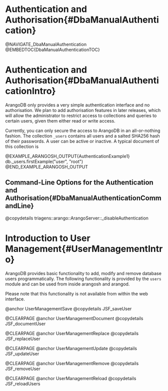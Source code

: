 Authentication and Authorisation{#DbaManualAuthentication}
==========================================================

@NAVIGATE_DbaManualAuthentication
@EMBEDTOC{DbaManualAuthenticationTOC}

Authentication and Authorisation{#DbaManualAuthenticationIntro}
===============================================================

ArangoDB only provides a very simple authentication interface and no
authorisation. We plan to add authorisation features in later releases, which
will allow the administrator to restrict access to collections and queries to
certain users, given them either read or write access.

Currently, you can only secure the access to ArangoDB in an all-or-nothing
fashion. The collection `_users` contains all users and a salted SHA256 hash
of their passwords. A user can be active or inactive. A typical document of this
collection is

@EXAMPLE_ARANGOSH_OUTPUT{AuthenticationExample1}
    db._users.firstExample("user", "root")
@END_EXAMPLE_ARANGOSH_OUTPUT

Command-Line Options for the Authentication and Authorisation{#DbaManualAuthenticationCommandLine}
--------------------------------------------------------------------------------------------------

@copydetails triagens::arango::ArangoServer::_disableAuthentication

Introduction to User Management{#UserManagementIntro}
=====================================================

ArangoDB provides basic functionality to add, modify and remove
database users programmatically. The following functionality is
provided by the `users` module and can be used from inside arangosh
and arangod.

Please note that this functionality is not available from within the
web interface.

@anchor UserManagementSave
@copydetails JSF_saveUser

@CLEARPAGE
@anchor UserManagementDocument
@copydetails JSF_documentUser

@CLEARPAGE
@anchor UserManagementReplace
@copydetails JSF_replaceUser

@CLEARPAGE
@anchor UserManagementUpdate
@copydetails JSF_updateUser

@CLEARPAGE
@anchor UserManagementRemove
@copydetails JSF_removeUser

@CLEARPAGE
@anchor UserManagementReload
@copydetails JSF_reloadUsers
